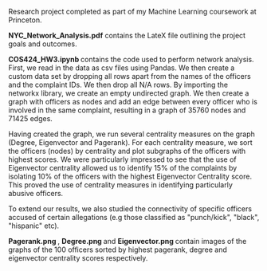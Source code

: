 Research project completed as part of my Machine Learning coursework at Princeton. 

<b>NYC_Network_Analysis.pdf</b> contains the LateX file outlining the project goals and outcomes. 

<b> COS424_HW3.ipynb </b>  contains the code used to perform network analysis. First, we read in the data as csv files using Pandas. We then create a custom data set by dropping all rows apart from the names of the officers and the complaint IDs. We then drop all N/A rows. By importing the networkx library, we create an empty undirected graph. We then create a graph with officers as nodes and add an edge between every officer who is involved in the same complaint, resulting in a graph of 35760 nodes and 71425 edges. 

Having created the graph, we run several centrality measures on the graph (Degree, Eigenvector and Pagerank). For each centrality measure, we sort the officers (nodes) by centrality and plot subgraphs of the officers with highest scores. We were particularly impressed to see that the use of Eigenvector centrality allowed us to identify 15% of the complaints by isolating 10% of the officers with the highest Eigenvector Centrality score. This proved the use of centrality measures in identifying particularly abusive officers. 

To extend our results, we also studied the connectivity of specific officers accused of certain allegations (e.g those classified as "punch/kick", "black", "hispanic" etc). 

<b> Pagerank.png </b>, <b>Degree.png </b> and <b> Eigenvector.png </b> contain images of the graphs of the 100 officers sorted by highest pagerank, degree and eigenvector centrality scores respectively. 
